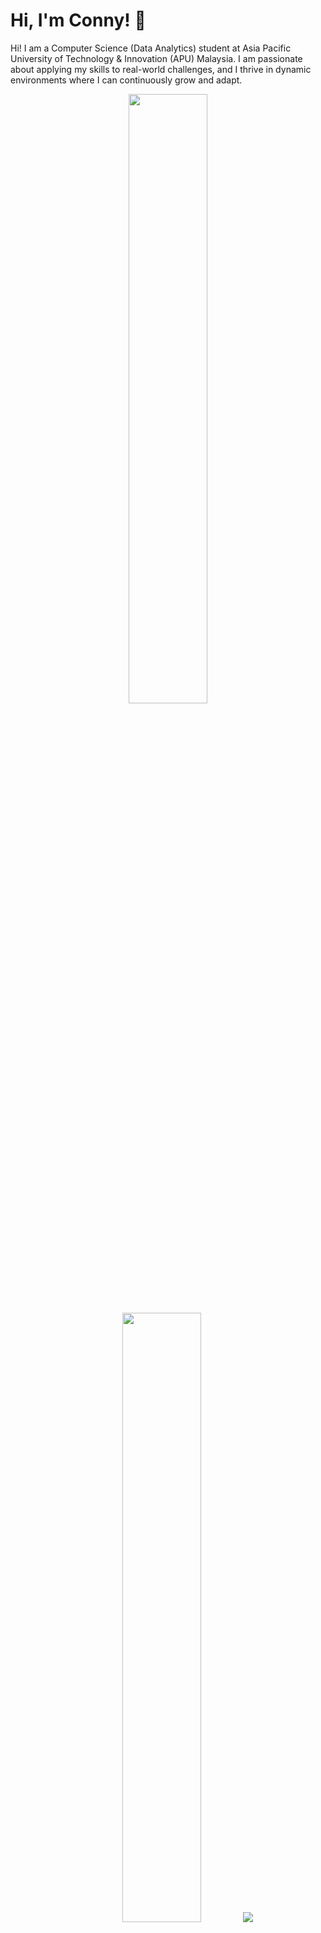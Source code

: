 # Hi, I'm Conny! 👋

Hi! I am a Computer Science (Data Analytics) student at Asia Pacific University of Technology & Innovation (APU) Malaysia. I am passionate about applying my skills to real-world challenges, and I thrive in dynamic environments where I can continuously grow and adapt.

<p align="center">
  <img height="50%" width="auto" src ="https://github-readme-stats.vercel.app/api?username=cnyphg&show_icons=true&count_private=true&theme=darcula&hide_border=true&hide=issues,contribs&bg_color=00000000">
  <img height="50%" width="auto" src ="https://github-readme-stats.vercel.app/api/top-langs/?username=cnyphg&layout=donut&hide_border=true&theme=darcula&bg_color=00000000">
  <img src ="https://github-readme-streak-stats.herokuapp.com?user=cnyphg&theme=darcula&hide_border=true&background=FFFFFF00">
</p>

<!-- ## My Websites 
- ...

## 🌱 Currently Exploring

- 🚀 Learning ... -->

## 📑 Projects
- [University Food Ordering System](https://github.com/cnyphg/University_Food_Ordering_System)
- [Programming Cafe](https://github.com/cnyphg/Programming_Cafe)
- [Airport Simulation Project](https://github.com/cnyphg/Airport_Simulation_Project)

 ## 🏆 Achievements

- Google Analytics for Beginner | Google Analytics Academy (2024)
- Advanced Google Analytics | Google Analytics Academy (2024)
- Introduction to Career Skills in Data Analytics | LinkedIn Learning (2024)
- Project 101 Python Workshop | Heriot-Watt University Malaysia (2022)

## 📬 Get in Touch

- Connect with me on [LinkedIn](https://www.linkedin.com/in/khong-eer-phang-9a8334217/) 

Thanks for stopping by! Let's connect and explore the fascinating world of technology together. 🚀

